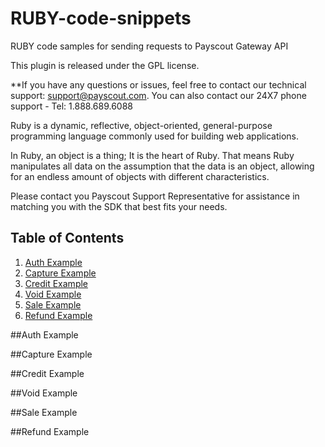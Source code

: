 # RUBY-code-snippets
RUBY code samples for sending requests to Payscout Gateway API 

This plugin is released under the GPL license.

**If you have any questions or issues, feel free to contact our technical support: support@payscout.com. You can also contact our 24X7 phone support - Tel: 1.888.689.6088

Ruby is a dynamic, reflective, object-oriented, general-purpose programming language commonly used for building web applications.

In Ruby, an object is a thing; It is the heart of Ruby. That means Ruby manipulates all data on the assumption that the data is an object, allowing for an endless amount of objects with different characteristics.

Please contact you Payscout Support Representative for assistance in matching you with the SDK that best fits your needs.

## Table of Contents

1. [Auth Example](#auth)
1. [Capture Example](#capture)
1. [Credit Example](#credit)
1. [Void Example](#void)
1. [Sale Example](#sale)
1. [Refund Example](#refund)


##Auth Example

##Capture Example

##Credit Example

##Void Example

##Sale Example

##Refund Example



